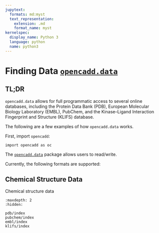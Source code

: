 ```yaml
---
jupytext:
  formats: md:myst
  text_representation:
    extension: .md
    format_name: myst
kernelspec:
  display_name: Python 3
  language: python
  name: python3
---
```


# Finding Data [`opencadd.data`](../../api_reference/_autosummary/opencadd.data.rst)

## TL;DR
`opencadd.data` allows for full programmatic access to several online databases, including the 
Protein Data Bank (PDB), European Molecular Biology Laboratory (EMBL), PubChem, and the 
Kinase–Ligand Interaction Fingerprint and Structure (KLIFS) database.

The following are a few examples of how `opencadd.data` works. 

First, import `opencadd`:
```{code-cell} ipython3
import opencadd as oc
```


The [`opencadd.data`](../../api_reference/_autosummary/opencadd.data.rst) package allows users to read/write.



Currently, the following formats are supported:

## Chemical Structure Data
Chemical structure data


```{toctree}
:maxdepth: 2
:hidden:

pdb/index
pubchem/index
embl/index
klifs/index
```